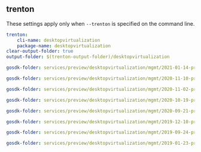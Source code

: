 
## trenton

These settings apply only when `--trenton` is specified on the command line.

``` yaml $(trenton)
trenton:
    cli-name: desktopvirtualization
    package-name: desktopvirtualization
clear-output-folder: true
output-folder: $(trenton-output-folder)/desktopvirtualization
```

``` yaml $(tag) == 'package-2021-01-14-preview' && $(trenton)
gosdk-folder: services/preview/desktopvirtualization/mgmt/2021-01-14-preview/desktopvirtualization
```

``` yaml $(tag) == 'package-2020-11-10-preview' && $(trenton)
gosdk-folder: services/preview/desktopvirtualization/mgmt/2020-11-10-preview/desktopvirtualization
```

``` yaml $(tag) == 'package-2020-11-02-preview' && $(trenton)
gosdk-folder: services/preview/desktopvirtualization/mgmt/2020-11-02-preview/desktopvirtualization
```

``` yaml $(tag) == 'package-2020-10-19-preview' && $(trenton)
gosdk-folder: services/preview/desktopvirtualization/mgmt/2020-10-19-preview/desktopvirtualization
```

``` yaml $(tag) == 'package-2020-09-21-preview' && $(trenton)
gosdk-folder: services/preview/desktopvirtualization/mgmt/2020-09-21-preview/desktopvirtualization
```

``` yaml $(tag) == 'package-2019-12-10-preview' && $(trenton)
gosdk-folder: services/preview/desktopvirtualization/mgmt/2019-12-10-preview/desktopvirtualization
```

``` yaml $(tag) == 'package-2019-09-24-preview' && $(trenton)
gosdk-folder: services/preview/desktopvirtualization/mgmt/2019-09-24-preview/desktopvirtualization
```

``` yaml $(tag) == 'package-2019-01-23-preview' && $(trenton)
gosdk-folder: services/preview/desktopvirtualization/mgmt/2019-01-23-preview/desktopvirtualization
```
